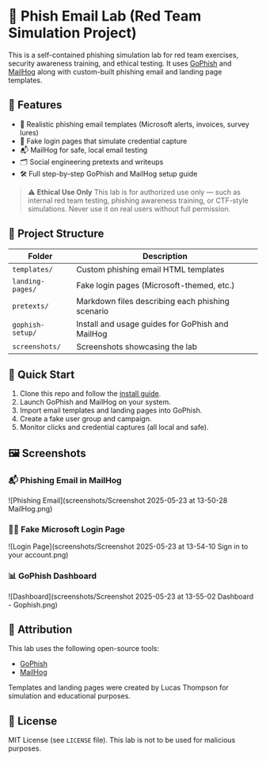 # 🎯 Phish Email Lab (Red Team Simulation Project)

This is a self-contained phishing simulation lab for red team exercises, security awareness training, and ethical testing. It uses [GoPhish](https://getgophish.com/) and [MailHog](https://github.com/mailhog/MailHog) along with custom-built phishing email and landing page templates.

## 🧰 Features

* 🔐 Realistic phishing email templates (Microsoft alerts, invoices, survey lures)
* 🛬 Fake login pages that simulate credential capture
* 📬 MailHog for safe, local email testing
* 🗂️ Social engineering pretexts and writeups
* 🛠️ Full step-by-step GoPhish and MailHog setup guide

> ⚠️ **Ethical Use Only**
> This lab is for authorized use only — such as internal red team testing, phishing awareness training, or CTF-style simulations. Never use it on real users without full permission.

## 📁 Project Structure

| Folder           | Description                                      |
| ---------------- | ------------------------------------------------ |
| `templates/`     | Custom phishing email HTML templates             |
| `landing-pages/` | Fake login pages (Microsoft-themed, etc.)        |
| `pretexts/`      | Markdown files describing each phishing scenario |
| `gophish-setup/` | Install and usage guides for GoPhish and MailHog |
| `screenshots/`   | Screenshots showcasing the lab                   |

## 🚀 Quick Start

1. Clone this repo and follow the [install guide](gophish-setup/install-guide.md).
2. Launch GoPhish and MailHog on your system.
3. Import email templates and landing pages into GoPhish.
4. Create a fake user group and campaign.
5. Monitor clicks and credential captures (all local and safe).

## 🖼️ Screenshots

### 📬 Phishing Email in MailHog
![Phishing Email](screenshots/Screenshot 2025-05-23 at 13-50-28 MailHog.png)

### 🧑‍💻 Fake Microsoft Login Page
![Login Page](screenshots/Screenshot 2025-05-23 at 13-54-10 Sign in to your account.png)

### 📊 GoPhish Dashboard
![Dashboard](screenshots/Screenshot 2025-05-23 at 13-55-02 Dashboard - Gophish.png)

## 🙌 Attribution

This lab uses the following open-source tools:

* [GoPhish](https://getgophish.com/)
* [MailHog](https://github.com/mailhog/MailHog)

Templates and landing pages were created by Lucas Thompson for simulation and educational purposes.

## 🪪 License

MIT License (see `LICENSE` file). This lab is not to be used for malicious purposes.
